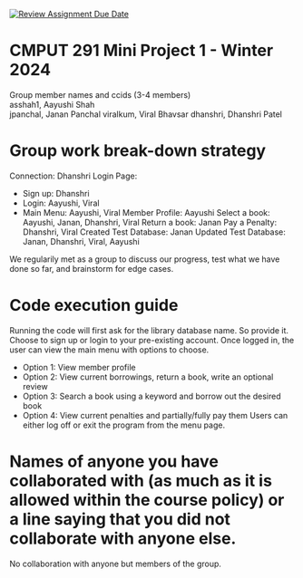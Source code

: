 [![Review Assignment Due Date](https://classroom.github.com/assets/deadline-readme-button-24ddc0f5d75046c5622901739e7c5dd533143b0c8e959d652212380cedb1ea36.svg)](https://classroom.github.com/a/50dc0VUx)
# CMPUT 291 Mini Project 1 - Winter 2024  
Group member names and ccids (3-4 members)  
  asshah1, Aayushi Shah  
  jpanchal, Janan Panchal 
  viralkum, Viral Bhavsar
  dhanshri, Dhanshri Patel

# Group work break-down strategy
Connection: Dhanshri
Login Page: 
- Sign up: Dhanshri
- Login: Aayushi, Viral
- Main Menu: Aayushi, Viral
Member Profile: Aayushi
Select a book: Aayushi, Janan, Dhanshri, Viral
Return a book: Janan
Pay a Penalty: Dhanshri, Viral
Created Test Database: Janan
Updated Test Database: Janan, Dhanshri, Viral, Aayushi

We regularily met as a group to discuss our progress, test what we have done so far, and brainstorm for edge cases.

# Code execution guide
Running the code will first ask for the library database name.
So provide it.
Choose to sign up or login to your pre-existing account.
Once logged in, the user can view the main menu with options to choose.
  - Option 1: View member profile
  - Option 2: View current borrowings, return a book, write an optional review
  - Option 3: Search a book using a keyword and borrow out the desired book
  - Option 4: View current penalties and partially/fully pay them
Users can either log off or exit the program from the menu page.

# Names of anyone you have collaborated with (as much as it is allowed within the course policy) or a line saying that you did not collaborate with anyone else.  
No collaboration with anyone but members of the group.
